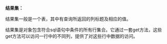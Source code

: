 **结果集：**

结果集一般是一个表，其中有查询所返回的列标题及相应的值。

结果集是对象包含符合sql语句中条件的所有行集合。它通过一套get方法，这些get方法可以访问一行中的不同列，提供了对这些行中数据的访问。



